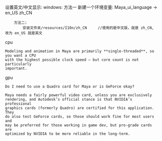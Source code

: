 
设置英文/中文显示:
    windows:
        方法一
            新建一个环境变量:
                Maya_ui_language -> en_US
                zh_CN

        方法二:
            安装文件夹/resources/I10n/zh_CN     //使用的是中文版，就是 zh_CN, 改为 en_US 就是英文



cpu

    Modeling and animation in Maya are primarily **single-threaded**, so you want a CPU
    with the highest possible clock speed – but core count is not particularly
    important. 

gpu

    Do I need to use a Quadro card for Maya or is GeForce okay?

    Maya needs a fairly powerful video card, unless you are exclusively
    rendering, and Autodesk’s official stance is that NVIDIA’s professional
    graphics cards (formerly Quadro) are certified for this application. They
    do also test GeForce cards, so those should work fine for most users and
    may be preferred for those working in game dev, but pro-grade cards are
    optimized by NVIDIA to be more reliable in the long-term.
